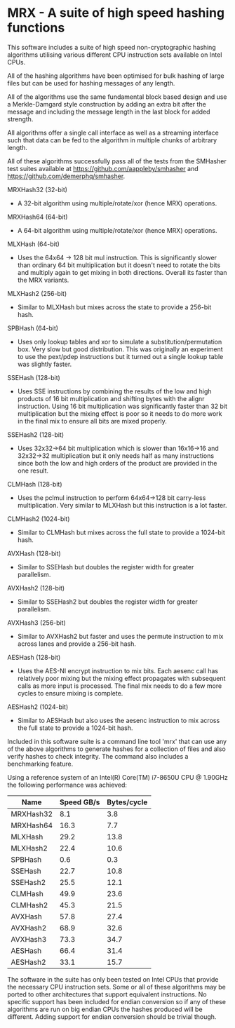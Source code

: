 # MRX - A suite of high speed hashing functions

This software includes a suite of high speed non-cryptographic hashing
algorithms utilising various different CPU instruction sets available on
Intel CPUs.

All of the hashing algorithms have been optimised for bulk hashing of large
files but can be used for hashing messages of any length.

All of the algorithms use the same fundamental block based design and use a
Merkle-Damgard style construction by adding an extra bit after the message
and including the message length in the last block for added strength.

All algorithms offer a single call interface as well as a streaming interface
such that data can be fed to the algorithm in multiple chunks of arbitrary
length.

All of these algorithms successfully pass all of the tests from the SMHasher
test suites available at https://github.com/aappleby/smhasher and
https://github.com/demerphq/smhasher.

MRXHash32 (32-bit)
  - A 32-bit algorithm using multiple/rotate/xor (hence MRX) operations.

MRXHash64 (64-bit)
  - A 64-bit algorithm using multiple/rotate/xor (hence MRX) operations.

MLXHash (64-bit)
  - Uses the 64x64 -> 128 bit mul instruction.  This is significantly slower
    than ordinary 64 bit multiplication but it doesn't need to rotate the
    bits and multiply again to get mixing in both directions.  Overall its
    faster than the MRX variants.

MLXHash2 (256-bit)
  - Similar to MLXHash but mixes across the state to provide a 256-bit hash.

SPBHash (64-bit)
  - Uses only lookup tables and xor to simulate a substitution/permutation
    box.  Very slow but good distribution.  This was originally an experiment
    to use the pext/pdep instructions but it turned out a single lookup table
    was slightly faster.

SSEHash (128-bit)
  - Uses SSE instructions by combining the results of the low and high
    products of 16 bit multiplication and shifting bytes with the alignr
    instruction.  Using 16 bit multiplication was significantly faster than
    32 bit multiplication but the mixing effect is poor so it needs to do
    more work in the final mix to ensure all bits are mixed properly.

SSEHash2 (128-bit)
  - Uses 32x32->64 bit multiplication which is slower than 16x16->16 and
    32x32->32 multiplication but it only needs half as many instructions
    since both the low and high orders of the product are provided in the
    one result.

CLMHash (128-bit)
  - Uses the pclmul instruction to perform 64x64->128 bit carry-less
    multiplication.  Very similar to MLXHash but this instruction is a lot
    faster.

CLMHash2 (1024-bit)
  - Similar to CLMHash but mixes across the full state to provide a 1024-bit
    hash.

AVXHash (128-bit)
  - Similar to SSEHash but doubles the register width for greater parallelism.

AVXHash2 (128-bit)
  - Similar to SSEHash2 but doubles the register width for greater parallelism.

AVXHash3 (256-bit)
  - Similar to AVXHash2 but faster and uses the permute instruction to mix
    across lanes and provide a 256-bit hash.

AESHash (128-bit)
  - Uses the AES-NI encrypt instruction to mix bits.  Each aesenc call has
    relatively poor mixing but the mixing effect propagates with subsequent
    calls as more input is processed.  The final mix needs to do a few more
    cycles to ensure mixing is complete.

AESHash2 (1024-bit)
  - Similar to AESHash but also uses the aesenc instruction to mix across the
    full state to provide a 1024-bit hash.

Included in this software suite is a command line tool 'mrx' that can use
any of the above algorithms to generate hashes for a collection of files
and also verify hashes to check integrity.  The command also includes a
benchmarking feature.

Using a reference system of an Intel(R) Core(TM) i7-8650U CPU @ 1.90GHz
the following performance was achieved:

| Name      | Speed GB/s | Bytes/cycle |
|-----------|------------|-------------|
| MRXHash32 |     8.1    |     3.8     |
| MRXHash64 |    16.3    |     7.7     |
| MLXHash   |    29.2    |    13.8     |
| MLXHash2  |    22.4    |    10.6     |
| SPBHash   |     0.6    |     0.3     |
| SSEHash   |    22.7    |    10.8     |
| SSEHash2  |    25.5    |    12.1     |
| CLMHash   |    49.9    |    23.6     |
| CLMHash2  |    45.3    |    21.5     |
| AVXHash   |    57.8    |    27.4     |
| AVXHash2  |    68.9    |    32.6     |
| AVXHash3  |    73.3    |    34.7     |
| AESHash   |    66.4    |    31.4     |
| AESHash2  |    33.1    |    15.7     |

The software in the suite has only been tested on Intel CPUs that provide
the necessary CPU instruction sets.  Some or all of these algorithms may be
ported to other architectures that support equivalent instructions.  No
specific support has been included for endian conversion so if any of these
algorithms are run on big endian CPUs the hashes produced will be different.
Adding support for endian conversion should be trivial though.

